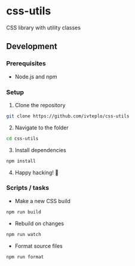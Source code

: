 # css-utils

CSS library with utility classes

## Development

### Prerequisites

- Node.js and npm

### Setup

1. Clone the repository

```bash
git clone https://github.com/ivteplo/css-utils
```

2. Navigate to the folder

```bash
cd css-utils
```

3. Install dependencies

```bash
npm install
```

4. Happy hacking! 🎉

### Scripts / tasks

- Make a new CSS build

```bash
npm run build
```

- Rebuild on changes

```bash
npm run watch
```

- Format source files

```bash
npm run format
```
